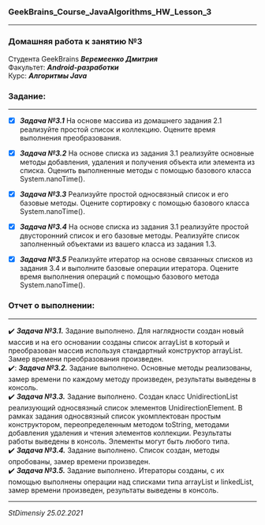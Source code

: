 ### GeekBrains_Course_JavaAlgorithms_HW_Lesson_3
---
### Домашняя работа к занятию №3
Студента GeekBrains ***Веремеенко Дмитрия***    
Факультет: ***Android-разработки***    
Курс: ***Алгоритмы Java***
### Задание:
---
- [X] ***Задача №3.1***	На основе массива из домашнего задания 2.1 реализуйте простой список и коллекцию.
  Оцените время выполнения преобразования.
- [X] ***Задача №3.2***	На основе списка из задания 3.1 реализуйте основные методы добавления, удаления и получения 
  объекта или элемента из списка.
  Оценить выполненные методы с помощью базового класса System.nanoTime().
- [X] ***Задача №3.3***	Реализуйте простой односвязный список и его базовые методы.
  Оцените сортировку с помощью базового класса System.nanoTime().
- [X] ***Задача №3.4***	На основе списка из задания 3.1 реализуйте простой двусторонний список и его базовые методы.
  Реализуйте список заполненный объектами из вашего класса из задания 1.3.    
- [X] ***Задача №3.5***	Реализуйте итератор на основе связанных списков из задания 3.4 и выполните базовые 
  операции итератора. Оцените время выполнения операций с помощью базового метода System.nanoTime().    
  

### Отчет о выполнении:
---    
:heavy_check_mark: ***Задача №3.1.*** Задание выполнено. Для наглядности создан новый массив и на его основании созданы 
список arrayList в который и преобразован массив используя стандартный конструктор arrayList. Замер времени 
преобразования произведен.    
:heavy_check_mark:: ***Задача №3.2.*** Задание выполнено. Основные методы реализованы, замер времени по каждому методу
произведен, результаты выведены в консоль.      
:heavy_check_mark: ***Задача №3.3.*** Задание выполнено. Создан класс UnidirectionList реализующий односвязный список 
элементов UnidirectionElement. В рамках задания односвязный список укомплектован простым конструктором,
переопределенным методом toString, методами добавления удаления и чтения элементов коллекции. Результаты работы выведены
в консоль. Элементы могут быть любого типа.      
:heavy_check_mark: ***Задача №3.4.*** Задание выполнено. Список создан, методы опробованы, замер времени произведен.  
:heavy_check_mark: ***Задача №3.5.*** Задание выполнено. Итераторы созданы, с их помощью выполнены операции над списками
типа arrayList и linkedList, замер времени произведен, результаты выведены в консоль.            

      
---   

*StDimensiy 25.02.2021*
